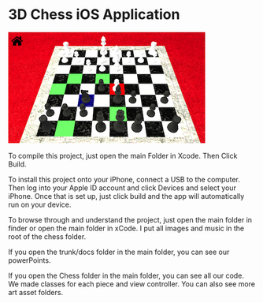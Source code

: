 # 3D Chess iOS Application

<img src="images/screenshot.png">


To compile this project, just open the main Folder in Xcode. Then Click Build.

To install this project onto your iPhone, connect a USB to the computer. Then
log into your Apple ID account and click Devices and select your iPhone. Once that
is set up, just click build and the app will automatically run on your device.

To browse through and understand the project, just open the main folder in finder or
open the main folder in xCode. I put all images and music in the root of the chess
folder.

If you open the trunk/docs folder in the main folder, you can see our powerPoints.

If you open the Chess folder in the main folder, you can see all our code. We made
classes for each piece and view controller. You can also see more art asset folders.
